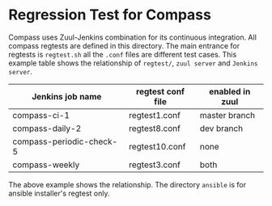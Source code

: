 Regression Test for Compass
===========================
Compass uses Zuul-Jenkins combination for its continuous integration. All compass regtests are defined in this directory. The main entrance for regtests is `regtest.sh` all the `.conf` files are different test cases. This example table shows the relationship of `regtest/`, `zuul server` and `Jenkins server`.

Jenkins job name | regtest conf file | enabled in zuul |
--- | --- | --- 
compass-ci-1 | regtest1.conf | master branch
compass-daily-2 | regtest8.conf | dev branch
compass-periodic-check-5 | regtest10.conf | none
compass-weekly | regtest3.conf | both

The above example shows the relationship. The directory `ansible` is for ansible installer's regtest only.

